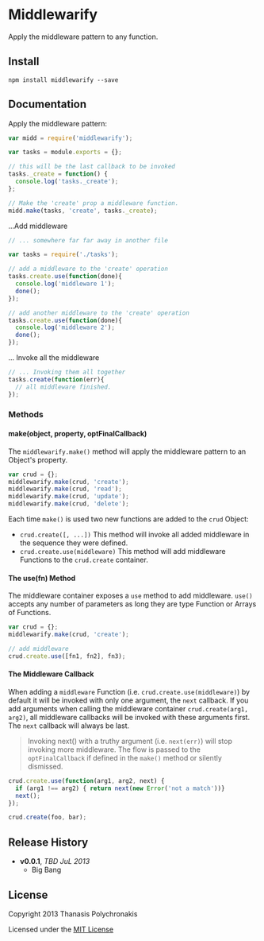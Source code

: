 # Middlewarify

Apply the middleware pattern to any function.


## Install

```shell
npm install middlewarify --save
```

## Documentation

Apply the middleware pattern:

```js
var midd = require('middlewarify');

var tasks = module.exports = {};

// this will be the last callback to be invoked
tasks._create = function() {
  console.log('tasks._create');
};

// Make the 'create' prop a middleware function.
midd.make(tasks, 'create', tasks._create);
```

...Add middleware

```js
// ... somewhere far far away in another file

var tasks = require('./tasks');

// add a middleware to the 'create' operation
tasks.create.use(function(done){
  console.log('middleware 1');
  done();
});

// add another middleware to the 'create' operation
tasks.create.use(function(done){
  console.log('middleware 2');
  done();
});

```

... Invoke all the middleware

```js
// ... Invoking them all together
tasks.create(function(err){
  // all middleware finished.
});

```

### Methods

#### make(object, property, optFinalCallback)

The `middlewarify.make()` method will apply the middleware pattern to an Object's property.

```js
var crud = {};
middlewarify.make(crud, 'create');
middlewarify.make(crud, 'read');
middlewarify.make(crud, 'update');
middlewarify.make(crud, 'delete');
```

Each time `make()` is used two new functions are added to the `crud` Object:

* `crud.create([, ...])` This method will invoke all added middleware in the sequence they were defined.
* `crud.create.use(middleware)` This method will add middleware Functions to the `crud.create` container.


#### The use(fn) Method

The middleware container exposes a `use` method to add middleware. `use()` accepts any number of parameters as long they are type Function or Arrays of Functions.

```js
var crud = {};
middlewarify.make(crud, 'create');

// add middleware
crud.create.use([fn1, fn2], fn3);
```

#### The Middleware Callback

When adding a `middleware` Function (i.e. `crud.create.use(middleware)`) by default it will be invoked with only one argument, the `next` callback. If you add arguments when calling the middleware container `crud.create(arg1, arg2)`, all middleware callbacks will be invoked with these arguments first. The `next` callback will always be last.

> Invoking next() with a truthy argument (i.e. `next(err)`) will stop invoking more middleware. The flow is passed to the `optFinalCallback` if defined in the `make()` method or silently dismissed.

```js
crud.create.use(function(arg1, arg2, next) {
  if (arg1 !== arg2) { return next(new Error('not a match'))}
  next();
});

crud.create(foo, bar);
```

## Release History
- **v0.0.1**, *TBD JuL 2013*
  - Big Bang

## License
Copyright 2013 Thanasis Polychronakis

Licensed under the [MIT License](LICENSE-MIT)

[grunt]: http://gruntjs.com/
[Getting Started]: https://github.com/gruntjs/grunt/wiki/Getting-started
[Gruntfile]: https://github.com/gruntjs/grunt/wiki/Sample-Gruntfile "Grunt's Gruntfile.js"
[grunt-replace]: https://github.com/erickrdch/grunt-string-replace "Grunt string replace"
[grunt-S3]: https://github.com/pifantastic/grunt-s3 "grunt-s3 task"
[thanpolas]: https://github.com/thanpolas "Thanasis Polychronakis"
